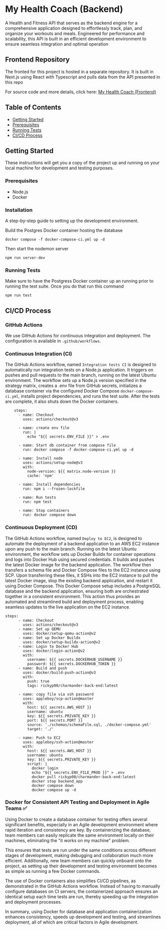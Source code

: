 # My Health Coach (Backend)

A Health and Fitness API that serves as the backend engine for a comprehensive application designed to effortlessly track, plan, and organize your workouts and meals. Engineered for performance and scalability, this API is built in an efficient development environment to ensure seamless integration and optimal operation

## Frontend Repository
The fronted for this project is hosted in a separate repository. It is built in Next.js using React with Typescript and pulls data from the API presented in this repo

For source code and more details, click here: [My Health Coach (Frontend)](https://github.com/rpp2204-boc-charmander/charmander-front-end)

## Table of Contents

- [Getting Started](#getting-started)
- [Prerequisites](#prerequisites)
- [Running Tests](#running-tests)
- [CI/CD Process](#cicd-process)

## Getting Started

These instructions will get you a copy of the project up and running on your local machine for development and testing purposes.

### Prerequisites

- Node.js
- Docker

### Installation

A step-by-step guide to setting up the development environment.

Build the Postgres Docker container hosting the database

```
docker compose -f docker-compose-ci.yml up -d
```

Then start the nodemon server

```
npm run server-dev
```

### Running Tests

Make sure to have the Postgress Docker container up an running prior to running the test suite. Once you do that run this command

```
npm run test
```

## CI/CD Process

### GitHub Actions

We use GitHub Actions for continuous integration and deployment. The configuration is available in `.github/workflows`.

### Continuous Integration (CI)
The GitHub Actions workflow, named `Integration tests CI` is designed to automatically run integration tests on a Node.js application. It triggers on pushes and pull requests to the main branch, running on the latest Ubuntu environment. The workflow sets up a Node.js version specified in the strategy matrix, creates a .env file from GitHub secrets, initializes a database container via the configured Docker Compose `docker-compose-ci.yml`, installs project dependencies, and runs the test suite. After the tests are complete, it also shuts down the Docker containers.
 
```
    steps:
      - name: Checkout
        uses: actions/checkout@v3

      - name: create env file
        run: |
          echo "${{ secrets.ENV_FILE }}" > .env

      - name: Start db container from compose file
        run: docker compose -f docker-compose-ci.yml up -d

      - name: Install node
        uses: actions/setup-node@v3
        with:
          node-version: ${{ matrix.node-version }}
          cache: 'npm'

      - name: Install dependencies
        run: npm i --frozen-lockfile

      - name: Run tests
        run: npm test

      - name: Stop containers
        run: docker compose down
```

### Continuous Deployment (CD)
The GitHub Actions workflow, named `Deploy to EC2`, is designed to automate the deployment of a backend application to an AWS EC2 instance upon any push to the main branch. Running on the latest Ubuntu environment, the workflow sets up Docker Buildx for container operations and logs into Docker Hub using secured credentials. It builds and pushes the latest Docker image for the backend application. The workflow then transfers a schema file and Docker Compose files to the EC2 instance using SCP. Upon transferring these files, it SSHs into the EC2 instance to pull the latest Docker image, stop the existing backend application, and restart it using Docker Compose. This Docker Compose setup includes a PostgreSQL database and the backend application, ensuring both are orchestrated together in a consistent environment. This action thus provides an automated and streamlined build and deployment process, enabling seamless updates to the live application on the EC2 instance.

```
steps:
      - name: Checkout
        uses: actions/checkout@v3
      - name: Set up QEMU
        uses: docker/setup-qemu-action@v2
      - name: Set up Docker Buildx
        uses: docker/setup-buildx-action@v2
      - name: Login to Docker Hub
        uses: docker/login-action@v2
        with:
          username: ${{ secrets.DOCKERHUB_USERNAME }}
          password: ${{ secrets.DOCKERHUB_TOKEN }}
      - name: Build and push
        uses: docker/build-push-action@v3
        with:
          push: true
          tags: rickyp00/charmander-back-end:latest

      - name: copy file via ssh password
        uses: appleboy/scp-action@master
        with:
          host: ${{ secrets.AWS_HOST }}
          username: ubuntu
          key: ${{ secrets.PRIVATE_KEY }}
          port: ${{ secrets.PORT }}
          source: './schemas/schemaFile.sql, ./docker-compose.yml'
          target: './'

      - name: Push to EC2
        uses: appleboy/ssh-action@master
        with:
          host: ${{ secrets.AWS_HOST }}
          username: ubuntu
          key: ${{ secrets.PRIVATE_KEY }}
          script: |
            docker login
            echo "${{ secrets.ENV_FILE_PROD }}" > .env
            docker pull rickyp00/charmander-back-end:latest
            docker stop backend_app
            docker compose down
            docker compose up -d
```

### Docker for Consistent API Testing and Deployment in Agile Teams ✅
Using Docker to create a database container for testing offers several significant benefits, especially in an Agile development environment where rapid iteration and consistency are key. By containerizing the database, team members can easily replicate the same environment locally on their machines, eliminating the "it works on my machine" problem.

This ensures that tests are run under the same conditions across different stages of development, making debugging and collaboration much more efficient. Additionally, new team members can quickly onboard onto the project, as setting up their development and testing environment becomes as simple as running a few Docker commands.

The use of Docker containers also simplifies CI/CD pipelines, as demonstrated in the GitHub Actions workflow. Instead of having to manually configure databases on CI servers, the containerized approach ensures an identical setup each time tests are run, thereby speeding up the integration and deployment processes.

In summary, using Docker for database and application containerization enhances consistency, speeds up development and testing, and streamlines deployment, all of which are critical factors in Agile development.


